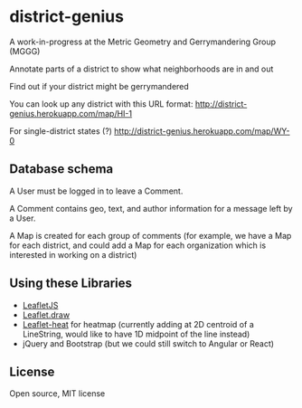# district-genius

A work-in-progress at the Metric Geometry and Gerrymandering Group (MGGG)

Annotate parts of a district to show what neighborhoods are in and out

Find out if your district might be gerrymandered

You can look up any district with this URL format: http://district-genius.herokuapp.com/map/HI-1

For single-district states (?) http://district-genius.herokuapp.com/map/WY-0

## Database schema

A User must be logged in to leave a Comment.

A Comment contains geo, text, and author information for a message left by a User.

A Map is created for each group of comments (for example, we have a Map for each district,
  and could add a Map for each organization which is interested in working on a district)

## Using these Libraries

* <a href="https://leafletjs.com">LeafletJS</a>
* <a href="https://github.com/Leaflet/Leaflet.draw">Leaflet.draw</a>
* <a href="https://github.com/Leaflet/Leaflet.heat">Leaflet-heat</a> for heatmap (currently adding at 2D centroid of a LineString, would like to have 1D midpoint of the line instead)
* jQuery and Bootstrap (but we could still switch to Angular or React)

## License

Open source, MIT license
